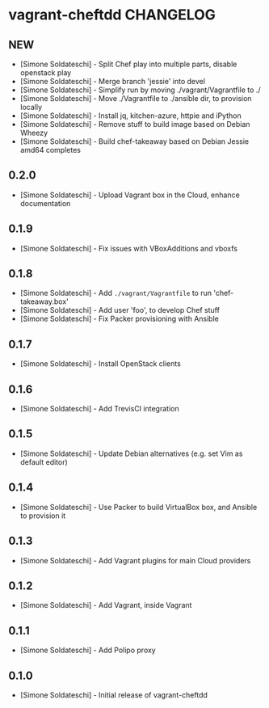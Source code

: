 # vagrant-cheftdd CHANGELOG

## NEW
- [Simone Soldateschi] -  Split Chef play into multiple parts, disable openstack play
- [Simone Soldateschi] - Merge branch 'jessie' into devel
- [Simone Soldateschi] - Simplify run by moving ./vagrant/Vagrantfile to ./
- [Simone Soldateschi] - Move ./Vagrantfile to ./ansible dir, to provision locally
- [Simone Soldateschi] - Install jq, kitchen-azure, httpie and iPython
- [Simone Soldateschi] - Remove stuff to build image based on Debian Wheezy
- [Simone Soldateschi] - Build chef-takeaway based on Debian Jessie amd64 completes

## 0.2.0
- [Simone Soldateschi] - Upload Vagrant box in the Cloud, enhance documentation

## 0.1.9
- [Simone Soldateschi] - Fix issues with VBoxAdditions and vboxfs

## 0.1.8
- [Simone Soldateschi] - Add `./vagrant/Vagrantfile` to run 'chef-takeaway.box'
- [Simone Soldateschi] - Add user 'foo', to develop Chef stuff
- [Simone Soldateschi] - Fix Packer provisioning with Ansible

## 0.1.7
- [Simone Soldateschi] - Install OpenStack clients

## 0.1.6
- [Simone Soldateschi] - Add TrevisCI integration

## 0.1.5
- [Simone Soldateschi] - Update Debian alternatives (e.g. set Vim as default editor)

## 0.1.4
- [Simone Soldateschi] - Use Packer to build VirtualBox box, and Ansible to provision it

## 0.1.3
- [Simone Soldateschi] - Add Vagrant plugins for main Cloud providers

## 0.1.2
- [Simone Soldateschi] - Add Vagrant, inside Vagrant

## 0.1.1
- [Simone Soldateschi] - Add Polipo proxy

## 0.1.0
- [Simone Soldateschi] - Initial release of vagrant-cheftdd
